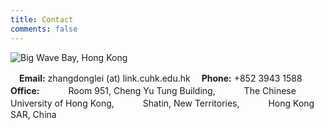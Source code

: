 ```yaml
---
title: Contact
comments: false
---
```


![Big Wave Bay, Hong Kong](https://web-1256060851.file.myqcloud.com/images/photos/香港：大浪湾.jpg!600x)

　**Email:** zhangdonglei (at) link.cuhk.edu.hk
　**Phone:** +852 3943 1588
　**Office:** 
　　　Room 951, Cheng Yu Tung Building,
　　　The Chinese University of Hong Kong,
　　　Shatin, New Territories,
　　　Hong Kong SAR, China